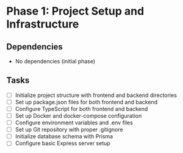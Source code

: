 # Phase 1: Project Setup and Infrastructure

## Dependencies
- No dependencies (initial phase)

## Tasks
- [ ] Initialize project structure with frontend and backend directories
- [ ] Set up package.json files for both frontend and backend
- [ ] Configure TypeScript for both frontend and backend
- [ ] Set up Docker and docker-compose configuration
- [ ] Configure environment variables and .env files
- [ ] Set up Git repository with proper .gitignore
- [ ] Initialize database schema with Prisma
- [ ] Configure basic Express server setup 